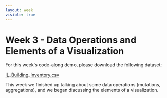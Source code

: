 ```yaml
---
layout: week
visible: true
---
```


# Week 3 - Data Operations and Elements of a Visualization

For this week's code-along demo, please download the following dataset:

[IL_Building_Inventory.csv](data/IL_Building_Inventory.csv)

This week we finished up talking about some data operations (mutations,
aggregations), and we began discussing the elements of a visualization.


